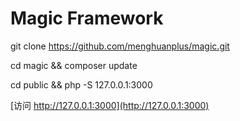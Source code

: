 # Magic Framework

git clone https://github.com/menghuanplus/magic.git

cd magic && composer update

cd public && php -S 127.0.0.1:3000

[访问 http://127.0.0.1:3000](http://127.0.0.1:3000)


